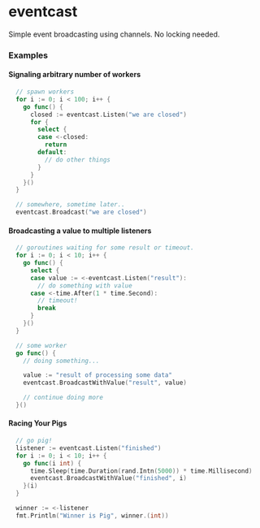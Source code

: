 # eventcast

Simple event broadcasting using channels. No locking needed.

### Examples

#### Signaling arbitrary number of workers

```go
  // spawn workers
  for i := 0; i < 100; i++ {
    go func() {
      closed := eventcast.Listen("we are closed")
      for {
        select {
        case <-closed:
          return
        default:
          // do other things
        }
      }
    }()
  }

  // somewhere, sometime later..
  eventcast.Broadcast("we are closed")
```

#### Broadcasting a value to multiple listeners

```go
  // goroutines waiting for some result or timeout.
  for i := 0; i < 10; i++ {
    go func() {
      select {
      case value := <-eventcast.Listen("result"):
        // do something with value
      case <-time.After(1 * time.Second):
        // timeout!
        break
      }
    }()
  }

  // some worker
  go func() {
    // doing something...

    value := "result of processing some data"
    eventcast.BroadcastWithValue("result", value)

    // continue doing more
  }()
```

#### Racing Your Pigs

```go
  // go pig!
  listener := eventcast.Listen("finished")
  for i := 0; i < 10; i++ {
    go func(i int) {
      time.Sleep(time.Duration(rand.Intn(5000)) * time.Millisecond)
      eventcast.BroadcastWithValue("finished", i)
    }(i)
  }

  winner := <-listener
  fmt.Println("Winner is Pig", winner.(int))
```
